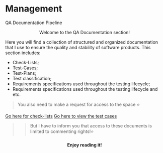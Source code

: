 # Management
QA Documentation Pipeline
<p align="center">
Welcome to the QA Documentation section! 
    </a>
</p>

  Here you will find a collection of structured and organized documentation that I use to ensure the quality and stability of software products. This section includes:


+ Check-Lists;
+ Test-Cases;
+ Test-Plans;
+ Test classification;
+ Requirements specifications used throughout the testing lifecycle;
+ Requirements specifications used throughout the testing lifecycle and etc.



> You also need to make a request for access to the space ⭐

[Go here for check-lists](https://www.notion.so/Chek-list-s-8aaabcfe54c34c9c85da4ac7b0648fc5?pvs=4)
[Go here to view the test cases](https://www.notion.so/Test-cases-s-3c810a69aa5c44f5bd4db37cf61ed1a0?pvs=4)


> > But I have to inform you that access to these documents is limited to commenting rights!⭐


<h4 align="center"> Enjoy reading it!</h4>
    </p>
